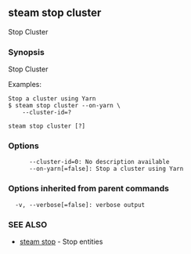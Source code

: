 ## steam stop cluster

Stop Cluster

### Synopsis


Stop Cluster

Examples:

    Stop a cluster using Yarn
    $ steam stop cluster --on-yarn \
        --cluster-id=?

```
steam stop cluster [?]
```

### Options

```
      --cluster-id=0: No description available
      --on-yarn[=false]: Stop a cluster using Yarn
```

### Options inherited from parent commands

```
  -v, --verbose[=false]: verbose output
```

### SEE ALSO
* [steam stop](steam_stop.md)	 - Stop entities


